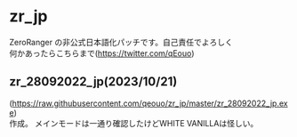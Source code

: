 # zr_jp

ZeroRanger の非公式日本語化パッチです。自己責任でよろしく  
何かあったらこちらまで(https://twitter.com/qEouo)
## zr_28092022_jp(2023/10/21)
(https://raw.githubusercontent.com/qeouo/zr_jp/master/zr_28092022_jp.exe)  
作成。
メインモードは一通り確認したけどWHITE VANILLAは怪しい。

